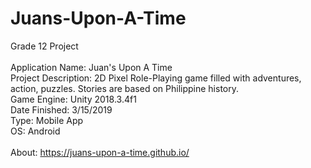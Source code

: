 # Juans-Upon-A-Time
Grade 12 Project
<br/><br/>
Application Name: Juan's Upon A Time <br/>
Project Description: 2D Pixel Role-Playing game filled with adventures, action, puzzles. Stories are based on Philippine history. <br/>
Game Engine: Unity 2018.3.4f1 <br/>
Date Finished: 3/15/2019 <br/>
Type: Mobile App  <br/>
OS: Android <br/> 
<br/>
About: https://juans-upon-a-time.github.io/
